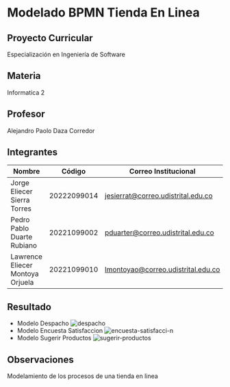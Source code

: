 # Modelado BPMN Tienda En Linea

## Proyecto Curricular
Especialización en Ingeniería de Software

## Materia
Informatica 2

## Profesor
Alejandro Paolo Daza Corredor

## Integrantes
|Nombre                           |Código        |Correo Institucional               |
|---------------------------------|--------------|-----------------------------------|
|Jorge Eliecer Sierra Torres      |20222099014   |jesierrat@correo.udistrital.edu.co |
|Pedro Pablo Duarte Rubiano       |20221099002   |pduarter@correo.udistrital.edu.co  |
|Lawrence Eliecer Montoya Orjuela |20221099010   |lmontoyao@correo.udistrital.edu.co |

## Resultado

- Modelo Despacho
![despacho](https://user-images.githubusercontent.com/112450696/189788058-bde7f549-ae72-44f9-b53a-1741a6b58a4c.png)
- Modelo Encuesta Satisfaccion
![encuesta-satisfacci-n](https://user-images.githubusercontent.com/112450696/189788062-870e2db7-093c-4d6a-be41-3aac4ea66e80.png)
- Modelo Sugerir Productos
![sugerir-productos](https://user-images.githubusercontent.com/112450696/189788065-93e90c3a-6c68-4188-877a-7ddb752997e5.png)


## Observaciones
Modelamiento de los procesos de una tienda en linea
